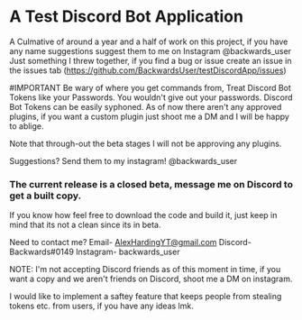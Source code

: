 # A Test Discord Bot Application

A Culmative of around a year and a half of work on this project, if you have any name suggestions suggest them to me on Instagram @backwards_user
Just something I threw together, if you find a bug or issue create an issue in the issues tab (https://github.com/BackwardsUser/testDiscordApp/issues)

#IMPORTANT
Be wary of where you get commands from, Treat Discord Bot Tokens like your Passwords. You wouldn't give out your passwords.
Discord Bot Tokens can be easily syphoned. As of now there aren't any approved plugins, if you want a custom plugin just shoot me a DM and I will be happy to ablige.

Note that through-out the beta stages I will not be approving any plugins.

Suggestions? Send them to my instagram! @backwards_user

### The current release is a closed beta, message me on Discord to get a built copy.
If you know how feel free to download the code and build it, just keep in mind that its not a clean since its in beta.



Need to contact me?
Email- AlexHardingYT@gmail.com
Discord- Backwards#0149
Instagram- backwards_user

NOTE: I'm not accepting Discord friends as of this moment in time, if you want a copy and we aren't friends on Discord, shoot me a DM on instagram.


I would like to implement a saftey feature that keeps people from stealing tokens etc. from users, if you have any ideas lmk.
